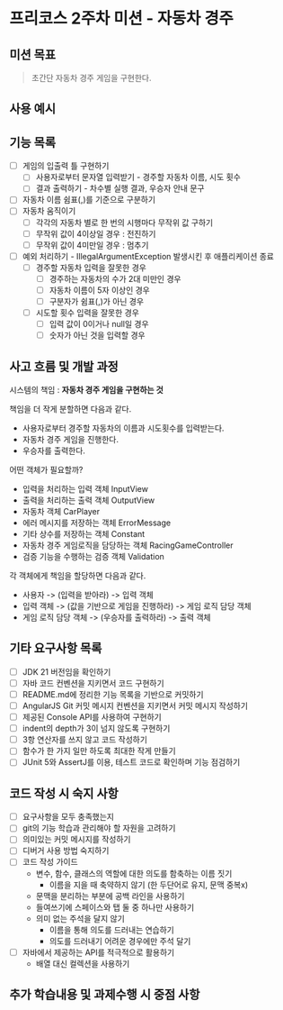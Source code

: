 # 프리코스 2주차 미션 - 자동차 경주

## 미션 목표 

> 초간단 자동차 경주 게임을 구현한다.

## 사용 예시 

## 기능 목록 

- [ ] 게임의 입출력 틀 구현하기
    - [ ] 사용자로부터 문자열 입력받기 - 경주할 자동차 이름, 시도 횟수
    - [ ] 결과 출력하기 - 차수별 실행 결과, 우승자 안내 문구
- [ ] 자동차 이름 쉼표(,)를 기준으로 구분하기
- [ ] 자동차 움직이기
    - [ ] 각각의 자동차 별로 한 번의 시행마다 무작위 값 구하기
    - [ ] 무작위 값이 4이상일 경우 : 전진하기
    - [ ] 무작위 값이 4미만일 경우 : 멈추기
- [ ] 예외 처리하기 - IllegalArgumentException 발생시킨 후 애플리케이션 종료
    - [ ] 경주할 자동차 입력을 잘못한 경우
        - [ ] 경주하는 자동차의 수가 2대 미만인 경우
        - [ ] 자동차 이름이 5자 이상인 경우
        - [ ] 구분자가 쉼표(,)가 아닌 경우
    - [ ] 시도할 횟수 입력을 잘못한 경우
        - [ ] 입력 값이 0이거나 null일 경우
        - [ ] 숫자가 아닌 것을 입력할 경우

## 사고 흐름 및 개발 과정

시스템의 책임 : **자동차 경주 게임을 구현하는 것**

책임을 더 작게 분할하면 다음과 같다.
- 사용자로부터 경주할 자동차의 이름과 시도횟수를 입력받는다.
- 자동차 경주 게임을 진행한다.
- 우승자를 출력한다.

어떤 객체가 필요할까?
- 입력을 처리하는 입력 객체 InputView
- 출력을 처리하는 출력 객체 OutputView
- 자동차 객체 CarPlayer
- 에러 메시지를 저장하는 객체 ErrorMessage
- 기타 상수를 저장하는 객체 Constant
- 자동차 경주 게임로직을 담당하는 객체 RacingGameController
- 검증 기능을 수행하는 검증 객체 Validation

각 객체에게 책임을 할당하면 다음과 같다.
- 사용자 -> (입력을 받아라) -> 입력 객체
- 입력 객체 -> (값을 기반으로 게임을 진행하라) -> 게임 로직 담당 객체
- 게임 로직 담당 객체 -> (우승자를 출력하라) -> 출력 객체

## 기타 요구사항 목록 

- [ ] JDK 21 버전임을 확인하기
- [ ] 자바 코드 컨벤션을 지키면서 코드 구현하기
- [ ] README.md에 정리한 기능 목록을 기반으로 커밋하기
- [ ] AngularJS Git 커밋 메시지 컨벤션을 지키면서 커밋 메시지 작성하기
- [ ] 제공된 Console API를 사용하여 구현하기
- [ ] indent의 depth가 3이 넘지 않도록 구현하기
- [ ] 3항 연산자를 쓰지 않고 코드 작성하기
- [ ] 함수가 한 가지 일만 하도록 최대한 작게 만들기
- [ ] JUnit 5와 AssertJ를 이용, 테스트 코드로 확인하며 기능 점검하기

## 코드 작성 시 숙지 사항

- [ ] 요구사항을 모두 충족했는지
- [ ] git의 기능 학습과 관리해야 할 자원을 고려하기
- [ ] 의미있는 커밋 메시지를 작성하기
- [ ] 디버거 사용 방법 숙지하기
- [ ] 코드 작성 가이드
    - 변수, 함수, 클래스의 역할에 대한 의도를 함축하는 이름 짓기
        - 이름을 지을 때 축약하지 않기 (한 두단어로 유지, 문맥 중복x)
    - 문맥을 분리하는 부분에 공백 라인을 사용하기
    - 들여쓰기에 스페이스와 탭 둘 중 하나만 사용하기
    - 의미 없는 주석을 달지 않기
        - 이름을 통해 의도를 드러내는 연습하기
        - 의도를 드러내기 어려운 경우에만 주석 달기
- [ ] 자바에서 제공하는 API를 적극적으로 활용하기
    - 배열 대신 컬렉션을 사용하기

## 추가 학습내용 및 과제수행 시 중점 사항




